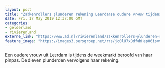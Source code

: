 ```yaml
---
layout: post
title: "Zakkenrollers plunderen rekening Leerdamse oudere vrouw tijdens markt"
date: Fri, 17 May 2019 12:37:00 GMT
categories: 
- gelderland 
- rivierenland 
externe_link: "https://www.ad.nl/rivierenland/zakkenrollers-plunderen-rekening-leerdamse-oudere-vrouw-tijdens-markt~a9f0491f/"
feature_image: "https://images3.persgroep.net/rcs/jc0lU7xBdfuhHep06isvvALLKMQ/diocontent/24957227/_fitwidth/400/?appId=21791a8992982cd8da851550a453bd7f&quality=0.7"
---
```


Een oudere vrouw uit Leerdam is tijdens de weekmarkt beroofd van haar pinpas. De dieven plunderden vervolgens haar rekening.
